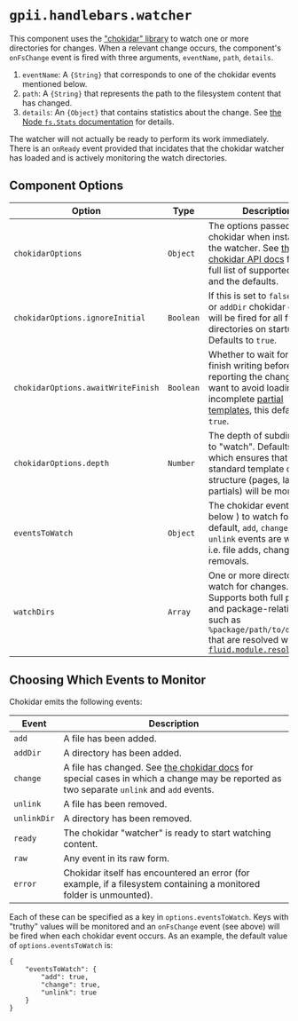 # `gpii.handlebars.watcher`

This component uses the ["chokidar" library](https://github.com/paulmillr/chokidar) to watch one or more directories
for changes.  When a relevant change occurs, the component's `onFsChange` event is fired with three arguments,
`eventName`, `path`, `details`.

1. `eventName`: A `{String}` that corresponds to one of the chokidar events mentioned below.
2. `path`: A `{String}` that represents the path to the filesystem content that has changed.
3. `details`: An `{Object}` that contains statistics about the change.  See [the Node `fs.Stats` documentation](https://nodejs.org/api/fs.html#fs_class_fs_stats) for details.

The watcher will not actually be ready to perform its work immediately.  There is an `onReady` event provided that
incidates that the chokidar watcher has loaded and is actively monitoring the watch directories.

## Component Options

| Option                             | Type      | Description |
| ---------------------------------- | --------- | ----------- |
| `chokidarOptions`                  | `Object`  |  The options passed to chokidar when instantiating the watcher.  See [the chokidar API docs](https://github.com/paulmillr/chokidar#api) for the full list of supported options and the defaults. |
| `chokidarOptions.ignoreInitial`    | `Boolean` | If this is set to `false`, an `add` or `addDir` chokidar event will be fired for all files and directories on startup. Defaults to `true`. |
| `chokidarOptions.awaitWriteFinish` | `Boolean` | Whether to wait for a file to finish writing before reporting the change.  As we want to avoid loading incomplete [partial templates](http://handlebarsjs.com/partials.html), this defaults to `true`. |
| `chokidarOptions.depth`            | `Number`  | The depth of subdirectories to "watch".  Defaults to `2`, which ensures that the standard template directory structure (pages, layouts, partials) will be monitored. |
| `eventsToWatch`                    | `Object`  | The chokidar events (see below ) to watch for. By default, `add`, `change`, and `unlink` events are watched, i.e. file adds, changes, and removals. |
| `watchDirs`                        | `Array`   | One or more directories to watch for changes.  Supports both full paths, and package-relative paths such as `%package/path/to/directory` that are resolved with [`fluid.module.resolvePath`](http://docs.fluidproject.org/infusion/development/NodeAPI.html#fluid-module-resolvepath-path-) |


##  Choosing Which Events to Monitor
 
Chokidar emits the following events:
 
| Event       | Description |
| ----------- | ----------- |
| `add`       | A file has been added. |
| `addDir`    | A directory has been added. |
| `change`    | A file has changed. See [the chokidar docs](https://github.com/paulmillr/chokidar#errors) for special cases in which a change may be reported as two separate `unlink` and `add` events. |
| `unlink`    | A file has been removed. |
| `unlinkDir` | A directory has been removed. | 
| `ready`     | The chokidar "watcher" is ready to start watching content. |
| `raw`       | Any event in its raw form.  |
| `error`     | Chokidar itself has encountered an error (for example, if a filesystem containing a monitored folder is unmounted). |

Each of these can be specified as a key in `options.eventsToWatch`.  Keys with "truthy" values will be monitored and an `onFsChange` event (see above) will
be fired when each chokidar event occurs.  As an example, the default value of `options.eventsToWatch` is:

```$json
{
    "eventsToWatch": {
        "add": true,
        "change": true,
        "unlink": true
    }
}
```